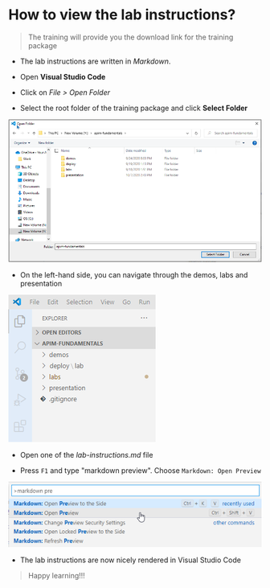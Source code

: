 # How to view the lab instructions?

> The training will provide you the download link for the training package

* The lab instructions are written in *Markdown*. 

* Open **Visual Studio Code**

* Click on *File > Open Folder* 

* Select the root folder of the training package and click **Select Folder**

![](.media\select-folder.png)

* On the left-hand side, you can navigate through the demos, labs and presentation

![](.media\navigation.png)

* Open one of the *lab-instructions.md* file

* Press `F1` and type "markdown preview".  Choose `Markdown: Open Preview` 

![](.media\markdown.png)

* The lab instructions are now nicely rendered in Visual Studio Code

> Happy learning!!!
